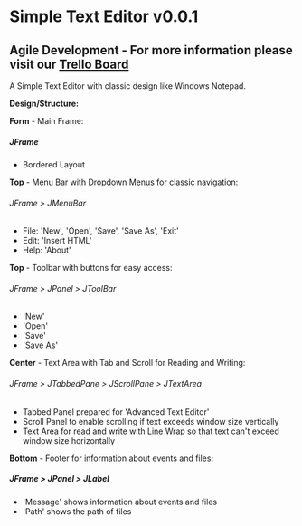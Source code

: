 # Simple Text Editor v0.0.1

## Agile Development - For more information please visit our [Trello Board](https://trello.com/b/KE6xmLeo)

A Simple Text Editor with classic design like Windows Notepad.

**Design/Structure:**

**Form** - Main Frame:
##### JFrame
- Bordered Layout

**Top** - Menu Bar with Dropdown Menus for classic navigation:
###### JFrame > JMenuBar
- File: 'New', 'Open', 'Save', 'Save As', 'Exit'
- Edit: 'Insert HTML'
- Help: 'About'

**Top** - Toolbar with buttons for easy access:
###### JFrame > JPanel > JToolBar
- 'New'
- 'Open'
- 'Save'
- 'Save As'

**Center** - Text Area with Tab and Scroll for Reading and Writing:
###### JFrame > JTabbedPane > JScrollPane > JTextArea
- Tabbed Panel prepared for 'Advanced Text Editor'
- Scroll Panel to enable scrolling if text exceeds window size vertically
- Text Area for read and write with Line Wrap so that text can't exceed window size horizontally

**Bottom** - Footer for information about events and files:
##### JFrame > JPanel > JLabel
- 'Message' shows information about events and files
- 'Path' shows the path of files
